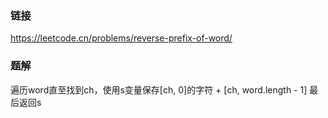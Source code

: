 ### 链接
https://leetcode.cn/problems/reverse-prefix-of-word/

### 题解
遍历word直至找到ch，使用s变量保存[ch, 0]的字符 + [ch, word.length - 1]
最后返回s

